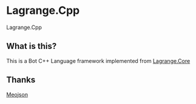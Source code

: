 # Lagrange.Cpp
Lagrange.Cpp

## What is this?
This is a Bot C++ Language framework implemented from [Lagrange.Core](https://github.com/LagrangeDev/Lagrange.Core)

## Thanks
[Meojson](./)
